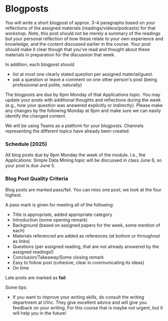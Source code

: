 # Blogposts

You will write a short blogpost of approx. 3-4 paragraphs based on your reflections of the assigned materials (readings/videos/podcasts) for that workshop.
Note, this post should not be merely a summary of the readings but your personal reflection of how these relate to your own experience and knowledge, and the content discussed earlier in the course. Your post should make it clear though that you've read and thought about these materials in preparation for the discussion that week.

In addition, each blogpost should 
- list at most one clearly stated question per assigned material/guest.
- ask a question or leave a comment on one other person's post (being professional and polite, naturally)

The blogposts are due by 6pm Monday of that Applications topic.
You may update your posts with additional thoughts and reflections during the week (e.g., how your question was answered explicitly or indirectly).
Please make any changes by the following Monday at 6pm and make sure we can easily identify the changed content.

We will be using Teams as a platform for your blogposts. Channels representing the different topics have already been created. 

### Schedule (2025)
All blog posts due by 6pm Monday the week of the module. I.e., the Applications: Simple Data Mining topic will be discussed in class June 6, so your post is due June 5. 

### Blog Post Quality Criteria

Blog posts are marked pass/fail. You can miss one post; we look at the four highest.

A pass mark is given for meeting all of the following:

- Title is appropriate, added appropriate category
- Introduction (some opening remark)
- Background (based on assigned papers for the week, some mention of each)
- Materials referenced are added as references (at bottom or throughout as links)
- Questions (per assigned reading, that are not already answered by the assigned readings!)
- Conclusion/Takeaway/Some closing remark
- Easy to follow post (cohesive, clear in communicating its ideas)
- On time

Late posts are marked as **fail**.

Some tips:
- If you want to improve your writing skills, do consult the writing department at UVic.  They give excellent advice and will give you feedback on your writing.  For this course that is maybe not urgent, but it will help you in the future!
